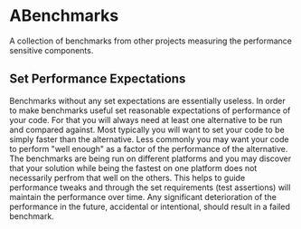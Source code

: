 # ABenchmarks

A collection of benchmarks from other projects measuring the performance sensitive components.

## Set Performance Expectations

Benchmarks without any set expectations are essentially useless. In order to make benchmarks useful set reasonable expectations of performance of your code. For that you will always need at least one alternative to be run and compared against. Most typically you will want to set your code to be simply faster than the alternative. Less commonly you may want your code to perform "well enough" as a factor of the performance of the alternative. The benchmarks are being run on different platforms and you may discover that your solution while being the fastest on one platform does not necessarily perfrom that well on the others. This helps to guide performance tweaks and through the set requirements (test assertions) will maintain the performance over time. Any significant deterioration of the performance in the future, accidental or intentional, should result in a failed benchmark.
